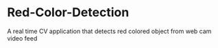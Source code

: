 # Red-Color-Detection
A real time CV application that detects red colored object from web cam video feed
